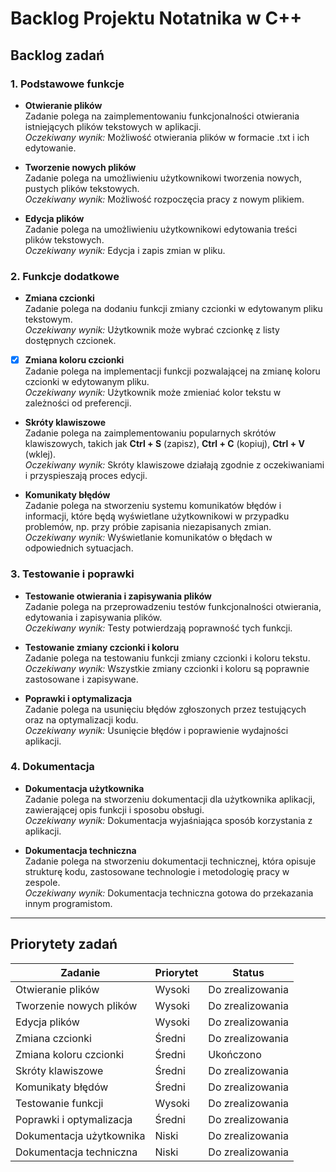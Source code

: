 
# Backlog Projektu Notatnika w C++

## Backlog zadań

### 1. **Podstawowe funkcje**
-  **Otwieranie plików**  
  Zadanie polega na zaimplementowaniu funkcjonalności otwierania istniejących plików tekstowych w aplikacji.  
  _Oczekiwany wynik:_ Możliwość otwierania plików w formacie .txt i ich edytowanie.

-  **Tworzenie nowych plików**  
  Zadanie polega na umożliwieniu użytkownikowi tworzenia nowych, pustych plików tekstowych.  
  _Oczekiwany wynik:_ Możliwość rozpoczęcia pracy z nowym plikiem.

-  **Edycja plików**  
  Zadanie polega na umożliwieniu użytkownikowi edytowania treści plików tekstowych.  
  _Oczekiwany wynik:_ Edycja i zapis zmian w pliku.

### 2. **Funkcje dodatkowe**
-  **Zmiana czcionki**  
  Zadanie polega na dodaniu funkcji zmiany czcionki w edytowanym pliku tekstowym.  
  _Oczekiwany wynik:_ Użytkownik może wybrać czcionkę z listy dostępnych czcionek.

- [x] **Zmiana koloru czcionki**  
  Zadanie polega na implementacji funkcji pozwalającej na zmianę koloru czcionki w edytowanym pliku.  
  _Oczekiwany wynik:_ Użytkownik może zmieniać kolor tekstu w zależności od preferencji.

- **Skróty klawiszowe**  
  Zadanie polega na zaimplementowaniu popularnych skrótów klawiszowych, takich jak **Ctrl + S** (zapisz), **Ctrl + C** (kopiuj), **Ctrl + V** (wklej).  
  _Oczekiwany wynik:_ Skróty klawiszowe działają zgodnie z oczekiwaniami i przyspieszają proces edycji.

- **Komunikaty błędów**  
  Zadanie polega na stworzeniu systemu komunikatów błędów i informacji, które będą wyświetlane użytkownikowi w przypadku problemów, np. przy próbie zapisania niezapisanych zmian.  
  _Oczekiwany wynik:_ Wyświetlanie komunikatów o błędach w odpowiednich sytuacjach.

### 3. **Testowanie i poprawki**
-  **Testowanie otwierania i zapisywania plików**  
  Zadanie polega na przeprowadzeniu testów funkcjonalności otwierania, edytowania i zapisywania plików.  
  _Oczekiwany wynik:_ Testy potwierdzają poprawność tych funkcji.

-  **Testowanie zmiany czcionki i koloru**  
  Zadanie polega na testowaniu funkcji zmiany czcionki i koloru tekstu.  
  _Oczekiwany wynik:_ Wszystkie zmiany czcionki i koloru są poprawnie zastosowane i zapisywane.

- **Poprawki i optymalizacja**  
  Zadanie polega na usunięciu błędów zgłoszonych przez testujących oraz na optymalizacji kodu.  
  _Oczekiwany wynik:_ Usunięcie błędów i poprawienie wydajności aplikacji.

### 4. **Dokumentacja**
-  **Dokumentacja użytkownika**  
  Zadanie polega na stworzeniu dokumentacji dla użytkownika aplikacji, zawierającej opis funkcji i sposobu obsługi.  
  _Oczekiwany wynik:_ Dokumentacja wyjaśniająca sposób korzystania z aplikacji.

- **Dokumentacja techniczna**  
  Zadanie polega na stworzeniu dokumentacji technicznej, która opisuje strukturę kodu, zastosowane technologie i metodologię pracy w zespole.  
  _Oczekiwany wynik:_ Dokumentacja techniczna gotowa do przekazania innym programistom.

---

## Priorytety zadań

| Zadanie                        | Priorytet   | Status           |
| ------------------------------ | ----------- |------------------|
| Otwieranie plików              | Wysoki      | Do zrealizowania |
| Tworzenie nowych plików        | Wysoki      | Do zrealizowania |
| Edycja plików                  | Wysoki      | Do zrealizowania |
| Zmiana czcionki                | Średni      | Do zrealizowania |
| Zmiana koloru czcionki         | Średni      | Ukończono        |
| Skróty klawiszowe              | Średni      | Do zrealizowania |
| Komunikaty błędów              | Średni      | Do zrealizowania |
| Testowanie funkcji             | Wysoki      | Do zrealizowania |
| Poprawki i optymalizacja       | Średni      | Do zrealizowania |
| Dokumentacja użytkownika       | Niski       | Do zrealizowania |
| Dokumentacja techniczna        | Niski       | Do zrealizowania |
